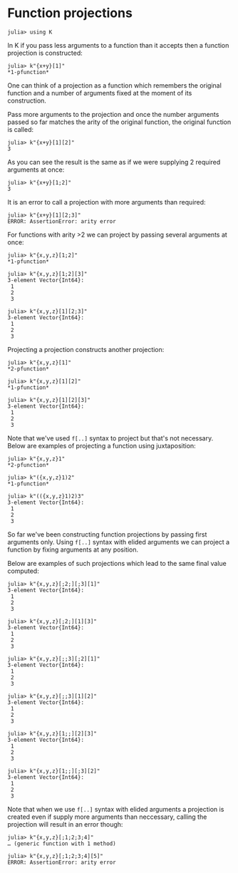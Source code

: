 # Function projections

    julia> using K

In K if you pass less arguments to a function than it accepts then a function
projection is constructed:

    julia> k"{x+y}[1]"
    *1-pfunction*

One can think of a projection as a function which remembers the original
function and a number of arguments fixed at the moment of its construction.

Pass more arguments to the projection and once the number arguments passed so
far matches the arity of the original function, the original function is called:

    julia> k"{x+y}[1][2]"
    3

As you can see the result is the same as if we were supplying 2 required
arguments at once:

    julia> k"{x+y}[1;2]"
    3

It is an error to call a projection with more arguments than required:

    julia> k"{x+y}[1][2;3]"
    ERROR: AssertionError: arity error

For functions with arity >2 we can project by passing several arguments at once:

    julia> k"{x,y,z}[1;2]"
    *1-pfunction*

    julia> k"{x,y,z}[1;2][3]"
    3-element Vector{Int64}:
     1
     2
     3

    julia> k"{x,y,z}[1][2;3]"
    3-element Vector{Int64}:
     1
     2
     3

Projecting a projection constructs another projection:

    julia> k"{x,y,z}[1]"
    *2-pfunction*

    julia> k"{x,y,z}[1][2]"
    *1-pfunction*

    julia> k"{x,y,z}[1][2][3]"
    3-element Vector{Int64}:
     1
     2
     3

Note that we've used `f[..]` syntax to project but that's not necessary. Below
are examples of projecting a function using juxtaposition:

    julia> k"{x,y,z}1"
    *2-pfunction*

    julia> k"({x,y,z}1)2"
    *1-pfunction*

    julia> k"(({x,y,z}1)2)3"
    3-element Vector{Int64}:
     1
     2
     3

So far we've been constructing function projections by passing first arguments
only. Using `f[..]` syntax with elided arguments we can project a function by
fixing arguments at any position.

Below are examples of such projections which lead to the same final value
computed:

    julia> k"{x,y,z}[;2;][;3][1]"
    3-element Vector{Int64}:
     1
     2
     3

    julia> k"{x,y,z}[;2;][1][3]"
    3-element Vector{Int64}:
     1
     2
     3

    julia> k"{x,y,z}[;;3][;2][1]"
    3-element Vector{Int64}:
     1
     2
     3

    julia> k"{x,y,z}[;;3][1][2]"
    3-element Vector{Int64}:
     1
     2
     3

    julia> k"{x,y,z}[1;;][2][3]"
    3-element Vector{Int64}:
     1
     2
     3

    julia> k"{x,y,z}[1;;][;3][2]"
    3-element Vector{Int64}:
     1
     2
     3

Note that when we use `f[..]` syntax with elided arguments a projection is
created even if supply more arguments than neccessary, calling the projection
will result in an error though:

    julia> k"{x,y,z}[;1;2;3;4]"
    … (generic function with 1 method)

    julia> k"{x,y,z}[;1;2;3;4][5]"
    ERROR: AssertionError: arity error
